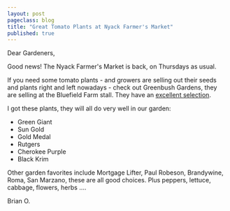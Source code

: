 ```yaml
---
layout: post
pageclass: blog
title: "Great Tomato Plants at Nyack Farmer's Market"
published: true
---
```


Dear Gardeners,

Good news! The Nyack Farmer's Market is back, on Thursdays as usual.

If you need some tomato plants - and growers are selling out their seeds and plants right and left
nowadays - check out Greenbush Gardens, they are selling at the Bluefield Farm stall. They have an [excellent selection](https://www.greenbushgardens.com/uploads/7/1/2/0/71207291/seedling_list_2020_.pdf).

I got these plants, they will all do very well in our garden:

* Green Giant
* Sun Gold
* Gold Medal
* Rutgers
* Cherokee Purple
* Black Krim

Other garden favorites include Mortgage Lifter, Paul Robeson, Brandywine, Roma, San Marzano, these are all good choices. Plus peppers, lettuce, cabbage, flowers, herbs ....

Brian O.